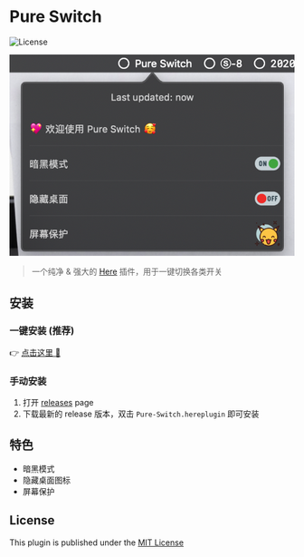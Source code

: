 # Pure Switch

![License](https://img.shields.io/badge/license-MIT-blue.svg)

![Pure-Switch](./media/pure-switch-zh.png)

> 一个纯净 & 强大的 [Here](https://here.app) 插件，用于一键切换各类开关

## 安装

### 一键安装  (推荐)

👉 <a href="https://jump.here.app/?installPlugin?title=Pure-Switch&url=https://github.com/FriendsOfHere/pure-switch/releases/latest/download/Pure-Switch.hereplugin">点击这里 🔌</a>

### 手动安装
1. 打开 [releases](https://github.com/FriendsOfHere/pure-switch/releases/latest/) page
2. 下载最新的 release 版本，双击 `Pure-Switch.hereplugin` 即可安装

## 特色
- 暗黑模式
- 隐藏桌面图标
- 屏幕保护

## License
This plugin is published under the [MIT License](./LICENSE.md)
